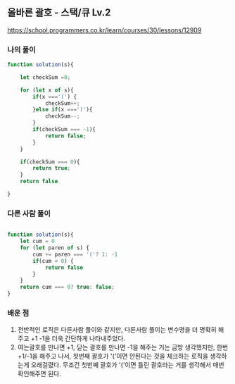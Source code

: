 ## 올바른 괄호 -  스택/큐 Lv.2

https://school.programmers.co.kr/learn/courses/30/lessons/12909

### 나의 풀이
```javascript
function solution(s){

    let checkSum =0;

    for (let x of s){
        if(x ==='(') {
            checkSum++;
        }else if(x ===')'){
            checkSum--;
        }
        if(checkSum === -1){
            return false;
        }
    }

    if(checkSum === 0){
        return true;
    }
    return false

}
```

### 다른 사람 풀이

```javascript

function solution(s){
    let cum = 0
    for (let paren of s) {
        cum += paren === '('? 1: -1
        if(cum < 0) {
            return false
        }
    }
    return cum === 0? true: false;
}
```


### 배운 점
1. 전반적인 로직은 다른사람 풀이와 같지만, 다른사람 풀이는 변수명을 더 명확히 해주고 +1 -1을 더욱 간단하게 나타내주었다.
2. 여는괄호를 만나면 +1, 닫는 괄호를 만나면 -1을 해주는 거는 금방 생각했지만, 한번 +1/-1을 해주고 나서, 첫번째 괄호가 '('이면 안된다는 것을 체크하는 로직을 생각하는게 오래걸렸다. 무조건 첫번째 괄호가 '('이면 틀린 괄호라는 거를 생각해서 매번 확인해주면 된다.